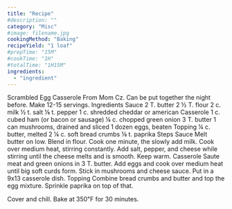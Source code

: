 ```yaml
---
title: "Recipe"
#description: ""
category: "Misc"
#image: filename.jpg
cookingMethod: "Baking"
recipeYield: "1 loaf"
#prepTime: "15M"
#cookTime: "1H"
#totalTime: "1H15M"
ingredients:
  - "ingredient"
---
```


Scrambled Egg Casserole
From Mom Cz. Can be put together the night before. Make 12-15 servings.
Ingredients
Sauce
2 T. butter
2 ½ T. flour
2 c. milk
½ t. salt
⅛ t. pepper
1 c. shredded cheddar or american
Casserole
1 c. cubed ham (or bacon or sausage)
¼ c. chopped green onion
3 T. butter
1 can mushrooms, drained and sliced
1 dozen eggs, beaten
Topping
¼ c. butter, melted
2 ¼ c. soft bread crumbs
⅛ t. paprika
Steps
Sauce
Melt butter on low. Blend in flour.
Cook one minute, the slowly add milk.
Cook over medium heat, stirring constantly.
Add salt, pepper, and cheese while stirring until the cheese melts and is smooth.
Keep warm.
Casserole
Saute meat and green onions in 3 T. butter. Add eggs and cook over medium heat until big soft curds form. Stick in mushrooms and cheese sauce.
Put in a 9x13 casserole dish.
Topping
Combine bread crumbs and butter and top the egg mixture.
Sprinkle paprika on top of that.


Cover and chill.
Bake at 350℉ for 30 minutes.
